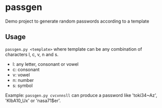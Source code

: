 # passgen
Demo project to generate random passwords according to a template

## Usage
`passgen.py <template>`
where template can be any combination of characters l, c, v, n and s.
 - l: any letter, consonant or vowel
 - c: consonant
 - v: vowel
 - n: number
 - s: symbol

Example: `passgen.py cvcvnnsll` can produce a password like 'toki34~Az', 'KIbA10_Ux' or 'nasa71$er'.
